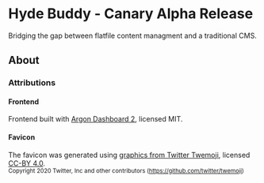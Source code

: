 # Hyde Buddy - Canary Alpha Release

<p class="lead">
Bridging the gap between flatfile content managment and a traditional CMS.
</p>

## About

### Attributions

#### Frontend
Frontend built with [Argon Dashboard 2](https://www.creative-tim.com/product/argon-dashboard), licensed MIT.

#### Favicon

The favicon was generated using [graphics from Twitter Twemoji](https://github.com/twitter/twemoji/blob/master/assets/svg/1f436.svg), licensed [CC-BY 4.0](https://creativecommons.org/licenses/by/4.0/). <br>
<small>Copyright 2020 Twitter, Inc and other contributors (https://github.com/twitter/twemoji)</small>

